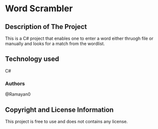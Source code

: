 # Word Scrambler

## Description of The Project

This is a C# project that enables one to enter a word either thruogh file or manually and looks for a match from the wordlist.

## Technology used

C#

### Authors

@Ramayan0

## Copyright and License Information

This project is free to use and does not contains any license.

